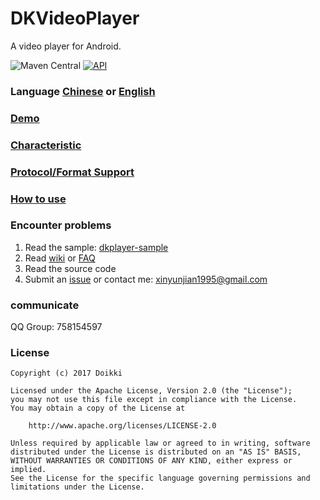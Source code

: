 # DKVideoPlayer
A video player for Android.

![Maven Central](https://img.shields.io/maven-central/v/xyz.doikki.android.dkplayer/dkplayer-java)
[![API](https://img.shields.io/badge/API-16%2B-brightgreen.svg?style=flat)](https://android-arsenal.com/api?level=16)


### Language [Chinese](https://github.com/Doikki/DKVideoPlayer/blob/master/README.md) or [English](https://github.com/Doikki/DKVideoPlayer/blob/master/README-en.md)


### [Demo](https://d.7short.com/qwtj)

### [Characteristic](https://github.com/Doikki/DKVideoPlayer/wiki#%E7%89%B9%E6%80%A7)

### [Protocol/Format Support](https://github.com/Doikki/DKVideoPlayer/wiki/%E6%94%AF%E6%8C%81%E7%9A%84%E5%AA%92%E4%BD%93%E6%A0%BC%E5%BC%8F)

### [How to use](https://github.com/Doikki/DKVideoPlayer/wiki#%E7%AE%80%E5%8D%95%E4%BD%BF%E7%94%A8)

### Encounter problems
1. Read the sample: [dkplayer-sample](https://github.com/Doikki/DKVideoPlayer/tree/master/dkplayer-sample)
2. Read [wiki](https://github.com/Doikki/DKVideoPlayer/wiki) or [FAQ](https://github.com/Doikki/DKVideoPlayer/wiki/%E5%B8%B8%E8%A7%81%E9%97%AE%E9%A2%98)
3. Read the source code
4. Submit an [issue](https://github.com/Doikki/DKVideoPlayer/issues) or contact me: xinyunjian1995@gmail.com

### communicate
QQ Group: 758154597

### License
```
Copyright (c) 2017 Doikki

Licensed under the Apache License, Version 2.0 (the "License");
you may not use this file except in compliance with the License.
You may obtain a copy of the License at

    http://www.apache.org/licenses/LICENSE-2.0

Unless required by applicable law or agreed to in writing, software
distributed under the License is distributed on an "AS IS" BASIS,
WITHOUT WARRANTIES OR CONDITIONS OF ANY KIND, either express or implied.
See the License for the specific language governing permissions and
limitations under the License.
```
